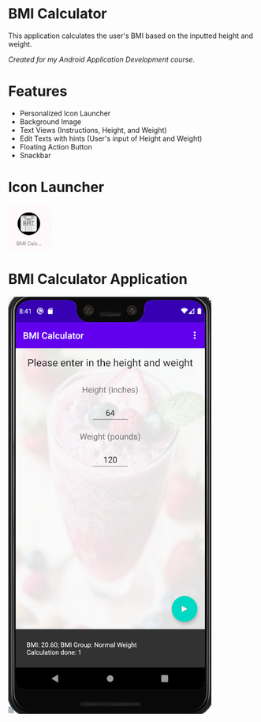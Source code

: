 # BMI Calculator
This application calculates the user's BMI based on the inputted height and weight.

*Created for my Android Application Development course.* 

# Features
* Personalized Icon Launcher
* Background Image
* Text Views (Instructions, Height, and Weight)
* Edit Texts with hints (User's input of Height and Weight)
* Floating Action Button
* Snackbar

# Icon Launcher
![Alt](pics/BMICalcIconLauncher.png)
# BMI Calculator Application
![Alt](pics/BMICalcMod4.png)
